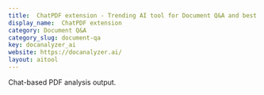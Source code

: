 ```yaml
---
title:  ChatPDF extension - Trending AI tool for Document Q&A and best alternatives
display_name:  ChatPDF extension
category: Document Q&A
category_slug: document-qa
key: docanalyzer_ai
website: https://docanalyzer.ai/
layout: aitool
---
```


Chat-based PDF analysis output.
